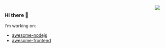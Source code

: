 <img align="right" src="https://github-readme-stats.vercel.app/api?username=huaize2020&&show_icons=true&theme=material-palenight" />

### Hi there 👋

I'm working on:

- [awesome-nodejs](https://github.com/huaize2020/awesome-nodejs)
- [awesome-frontend](https://github.com/huaize2020/awesome-frontend)